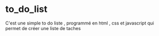 # to_do_list
C'est une simple to do liste , programmé en html , css et javascript qui permet de créer une liste de taches
